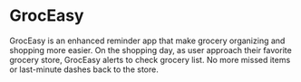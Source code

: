 # GrocEasy
GrocEasy is an enhanced reminder app that make grocery organizing and shopping more easier. On the shopping day, as user approach their favorite grocery store, GrocEasy alerts to check grocery list. No more missed items or last-minute dashes back to the store.
